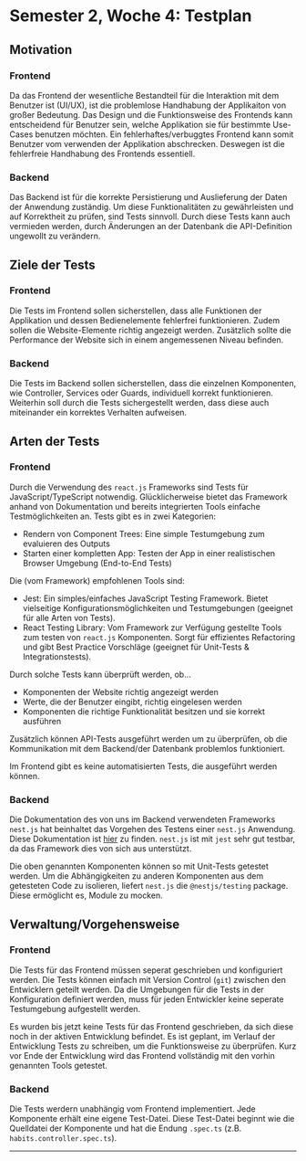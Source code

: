 # Semester 2, Woche 4: Testplan

## Motivation

### Frontend

Da das Frontend der wesentliche Bestandteil für die Interaktion mit dem Benutzer ist (UI/UX), ist die problemlose Handhabung der Applikaiton von großer Bedeutung. Das Design und die Funktionsweise des Frontends kann entscheidend für Benutzer sein, welche Applikation sie für bestimmte Use-Cases benutzen möchten. Ein fehlerhaftes/verbuggtes Frontend kann somit Benutzer vom verwenden der Applikation abschrecken. Deswegen ist die fehlerfreie Handhabung des Frontends essentiell. 

### Backend

Das Backend ist für die korrekte Persistierung und Auslieferung der Daten der Anwendung zuständig.
Um diese Funktionalitäten zu gewährleisten und auf Korrektheit zu prüfen, sind Tests sinnvoll.
Durch diese Tests kann auch vermieden werden, durch Änderungen an der Datenbank die API-Definition ungewollt zu verändern.

## Ziele der Tests

### Frontend

Die Tests im Frontend sollen sicherstellen, dass alle Funktionen der Applikation und dessen Bedienelemente fehlerfrei funktionieren. Zudem sollen die Website-Elemente richtig angezeigt werden. Zusätzlich sollte die Performance der Website sich in einem angemessenen Niveau befinden.

### Backend

Die Tests im Backend sollen sicherstellen, dass die einzelnen Komponenten, wie Controller, Services oder Guards, individuell korrekt funktionieren.
Weiterhin soll durch die Tests sichergestellt werden, dass diese auch miteinander ein korrektes Verhalten aufweisen.

## Arten der Tests

### Frontend

Durch die Verwendung des ```react.js``` Frameworks sind Tests für JavaScript/TypeScript notwendig. Glücklicherweise bietet das Framework anhand von Dokumentation und bereits integrierten Tools einfache Testmöglichkeiten an. Tests gibt es in zwei Kategorien:

- Rendern von Component Trees: Eine simple Testumgebung zum evaluieren des Outputs
- Starten einer kompletten App: Testen der App in einer realistischen Browser Umgebung (End-to-End Tests)

Die (vom Framework) empfohlenen Tools sind:

- Jest: Ein simples/einfaches JavaScript Testing Framework. Bietet vielseitige Konfigurationsmöglichkeiten und Testumgebungen (geeignet für alle Arten von Tests).
- React Testing Library: Vom Framework zur Verfügung gestellte Tools zum testen von ```react.js``` Komponenten. Sorgt für effizientes Refactoring und gibt Best Practice Vorschläge (geeignet für Unit-Tests & Integrationstests).

Durch solche Tests kann überprüft werden, ob...

- Komponenten der Website richtig angezeigt werden
- Werte, die der Benutzer eingibt, richtig eingelesen werden
- Komponenten die richtige Funktionalität besitzen und sie korrekt ausführen

Zusätzlich können API-Tests ausgeführt werden um zu überprüfen, ob die Kommunikation mit dem Backend/der Datenbank problemlos funktioniert.

Im Frontend gibt es keine automatisierten Tests, die ausgeführt werden können.

### Backend

Die Dokumentation des von uns im Backend verwendeten Frameworks `nest.js` hat beinhaltet das Vorgehen des Testens einer `nest.js` Anwendung. Diese Dokumentation ist [hier](https://docs.nestjs.com/fundamentals/testing) zu finden.
`nest.js` ist mit `jest` sehr gut testbar, da das Framework dies von sich aus unterstützt.

Die oben genannten Komponenten können so mit Unit-Tests getestet werden.
Um die Abhängigkeiten zu anderen Komponenten aus dem getesteten Code zu isolieren, liefert `nest.js` die `@nestjs/testing` package. Diese ermöglicht es, Module zu mocken.

<!-- github deployement/ci tests? https://docs.github.com/de/actions/automating-builds-and-tests/building-and-testing-nodejs -->

## Verwaltung/Vorgehensweise

### Frontend

Die Tests für das Frontend müssen seperat geschrieben und konfiguriert werden. Die Tests können einfach mit Version Control (``git``) zwischen den Entwicklern geteilt werden. Da die Umgebungen für die Tests in der Konfiguration definiert werden, muss für jeden Entwickler keine seperate Testumgebung aufgestellt werden.

Es wurden bis jetzt keine Tests für das Frontend geschrieben, da sich diese noch in der aktiven Entwicklung befindet. Es ist geplant, im Verlauf der Entwicklung Tests zu schreiben, um die Funktionsweise zu überprüfen. Kurz vor Ende der Entwicklung wird das Frontend vollständig mit den vorhin genannten Tools getestet.

### Backend

Die Tests werdern unabhängig vom Frontend implementiert. Jede Komponente erhält eine eigene Test-Datei. Diese Test-Datei beginnt wie die Quelldatei der Komponente und hat die Endung `.spec.ts` (z.B. `habits.controller.spec.ts`).

---

<script src="https://utteranc.es/client.js" repo="Puggingtons/habittrackingblog" issue-term="pathname" theme="github-light" crossorigin="anonymous" async> </script>
